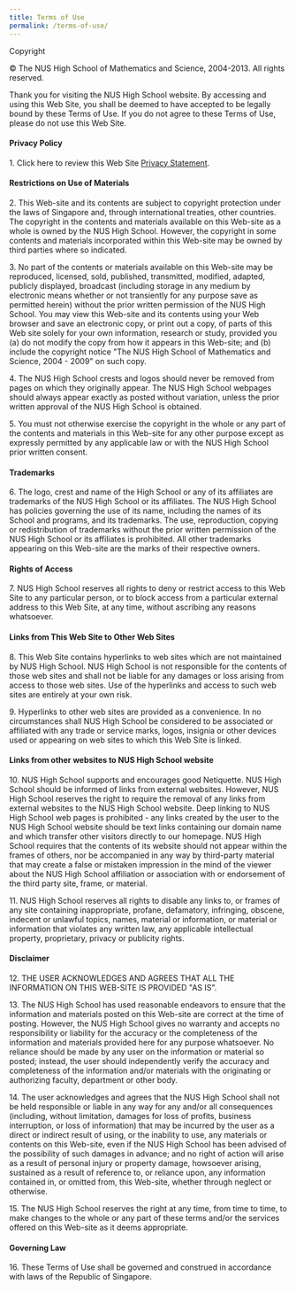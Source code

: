 ```yaml
---
title: Terms of Use
permalink: /terms-of-use/
---
```

Copyright

© The NUS High School of Mathematics and Science, 2004-2013. All rights reserved.

Thank you for visiting the NUS High School website. By accessing and using this Web Site, you shall be deemed to have accepted to be legally bound by these Terms of Use. If you do not agree to these Terms of Use, please do not use this Web Site.

#### **Privacy Policy**

1\.  Click here to review this Web Site [Privacy Statement](https://www.nushigh.edu.sg/others/privacy-statement).

#### **Restrictions on Use of Materials**

2\.  This Web-site and its contents are subject to copyright protection under the laws of Singapore and, through international treaties, other countries. The copyright in the contents and materials available on this Web-site as a whole is owned by the NUS High School. However, the copyright in some contents and materials incorporated within this Web-site may be owned by third parties where so indicated.

3\.  No part of the contents or materials available on this Web-site may be reproduced, licensed, sold, published, transmitted, modified, adapted, publicly displayed, broadcast (including storage in any medium by electronic means whether or not transiently for any purpose save as permitted herein) without the prior written permission of the NUS High School. You may view this Web-site and its contents using your Web browser and save an electronic copy, or print out a copy, of parts of this Web site solely for your own information, research or study, provided you (a) do not modify the copy from how it appears in this Web-site; and (b) include the copyright notice "The NUS High School of Mathematics and Science, 2004 - 2009" on such copy.

4\.  The NUS High School crests and logos should never be removed from pages on which they originally appear. The NUS High School webpages should always appear exactly as posted without variation, unless the prior written approval of the NUS High School is obtained.

5\.  You must not otherwise exercise the copyright in the whole or any part of the contents and materials in this Web-site for any other purpose except as expressly permitted by any applicable law or with the NUS High School prior written consent.

#### **Trademarks**

6\.  The logo, crest and name of the High School or any of its affiliates are trademarks of the NUS High School or its affiliates. The NUS High School has policies governing the use of its name, including the names of its School and programs, and its trademarks. The use, reproduction, copying or redistribution of trademarks without the prior written permission of the NUS High School or its affiliates is prohibited. All other trademarks appearing on this Web-site are the marks of their respective owners.

#### **Rights of Access**

7\.  NUS High School reserves all rights to deny or restrict access to this Web Site to any particular person, or to block access from a particular external address to this Web Site, at any time, without ascribing any reasons whatsoever.

#### **Links from This Web Site to Other Web Sites**

8\.  This Web Site contains hyperlinks to web sites which are not maintained by NUS High School. NUS High School is not responsible for the contents of those web sites and shall not be liable for any damages or loss arising from access to those web sites. Use of the hyperlinks and access to such web sites are entirely at your own risk.

9\.  Hyperlinks to other web sites are provided as a convenience. In no circumstances shall NUS High School be considered to be associated or affiliated with any trade or service marks, logos, insignia or other devices used or appearing on web sites to which this Web Site is linked.

#### **Links from other websites to NUS High School website**

10\.  NUS High School supports and encourages good Netiquette. NUS High School should be informed of links from external websites. However, NUS High School reserves the right to require the removal of any links from external websites to the NUS High School website. Deep linking to NUS High School web pages is prohibited - any links created by the user to the NUS High School website should be text links containing our domain name and which transfer other visitors directly to our homepage. NUS High School requires that the contents of its website should not appear within the frames of others, nor be accompanied in any way by third-party material that may create a false or mistaken impression in the mind of the viewer about the NUS High School affiliation or association with or endorsement of the third party site, frame, or material.

11\.  NUS High School reserves all rights to disable any links to, or frames of any site containing inappropriate, profane, defamatory, infringing, obscene, indecent or unlawful topics, names, material or information, or material or information that violates any written law, any applicable intellectual property, proprietary, privacy or publicity rights.

#### **Disclaimer**

12\.  THE USER ACKNOWLEDGES AND AGREES THAT ALL THE INFORMATION ON THIS WEB-SITE IS PROVIDED "AS IS".

13\.  The NUS High School has used reasonable endeavors to ensure that the information and materials posted on this Web-site are correct at the time of posting. However, the NUS High School gives no warranty and accepts no responsibility or liability for the accuracy or the completeness of the information and materials provided here for any purpose whatsoever. No reliance should be made by any user on the information or material so posted; instead, the user should independently verify the accuracy and completeness of the information and/or materials with the originating or authorizing faculty, department or other body.  

14\.  The user acknowledges and agrees that the NUS High School shall not be held responsible or liable in any way for any and/or all consequences (including, without limitation, damages for loss of profits, business interruption, or loss of information) that may be incurred by the user as a direct or indirect result of using, or the inability to use, any materials or contents on this Web-site, even if the NUS High School has been advised of the possibility of such damages in advance; and no right of action will arise as a result of personal injury or property damage, howsoever arising, sustained as a result of reference to, or reliance upon, any information contained in, or omitted from, this Web-site, whether through neglect or otherwise.

15\.  The NUS High School reserves the right at any time, from time to time, to make changes to the whole or any part of these terms and/or the services offered on this Web-site as it deems appropriate.

#### **Governing Law**

16\.  These Terms of Use shall be governed and construed in accordance with laws of the Republic of Singapore.